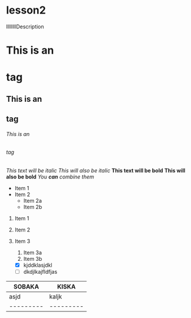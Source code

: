 # lesson2
llllllllDescription

# This is an <h1> tag
## This is an <h2> tag
###### This is an <h6> tag

*This text will be italic*
_This will also be italic_
**This text will be bold**
__This will also be bold__
_You **can** combine them_

* Item 1
* Item 2
  * Item 2a
  * Item 2b
  
1. Item 1
1. Item 2
1. Item 3
   1. Item 3a
   1. Item 3b
   
   
   - [X] kjddklasjdkl
   - [ ] dkdjlkajfldfjas

SOBAKA | KISKA
--------- | ---------
asjd | kaljk
--------- | ---------
